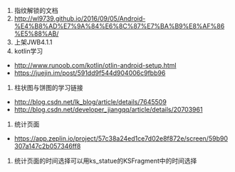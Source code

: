 1. 指纹解锁的文档
2. http://wl9739.github.io/2016/09/05/Android-%E4%B8%AD%E7%9A%84%E6%8C%87%E7%BA%B9%E8%AF%86%E5%88%AB/
3. 上架JWB4.1.1
4. kotlin学习
- http://www.runoob.com/kotlin/otlin-android-setup.html
- https://juejin.im/post/591dd9f544d904006c9fbb96
1. 柱状图与饼图的学习链接
- http://blog.csdn.net/lk_blog/article/details/7645509
- http://blog.csdn.net/developer_jiangqq/article/details/20703961
1. 统计页面
- https://app.zeplin.io/project/57c38a24ed1ce7d02e8f872e/screen/59b90307a147c2b057346ff8
1. 统计页面的时间选择可以用ks_statue的KSFragment中的时间选择
